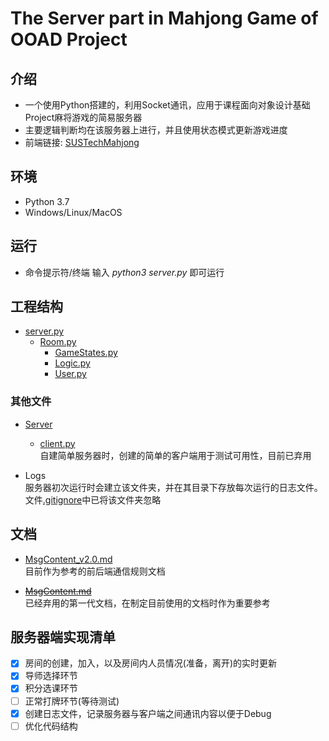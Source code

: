 # The Server part in Mahjong Game of OOAD Project

## 介绍
- 一个使用Python搭建的，利用Socket通讯，应用于课程面向对象设计基础Project麻将游戏的简易服务器
- 主要逻辑判断均在该服务器上进行，并且使用状态模式更新游戏进度
- 前端链接: [SUSTechMahjong](https://github.com/Pino444/SUSTechMahjong)

## 环境
- Python 3.7
- Windows/Linux/MacOS

## 运行
- 命令提示符/终端 输入 *python3 server.py* 即可运行

## 工程结构
- [server.py](https://github.com/DiogerChen/OOAD_Project/blob/master/server.py)
    - [Room.py](https://github.com/DiogerChen/OOAD_Project/blob/master/Room.py)
        - [GameStates.py](https://github.com/DiogerChen/OOAD_Project/blob/master/GameStates.py)
        - [Logic.py](https://github.com/DiogerChen/OOAD_Project/blob/master/Logic.py)
        - [User.py](https://github.com/DiogerChen/OOAD_Project/blob/master/User.py)

### 其他文件
- [Server](https://github.com/DiogerChen/OOAD_Project/tree/master/Server)
    - [client.py](https://github.com/DiogerChen/OOAD_Project/blob/master/Server/client.py)   
    自建简单服务器时，创建的简单的客户端用于测试可用性，目前已弃用

- Logs  
    服务器初次运行时会建立该文件夹，并在其目录下存放每次运行的日志文件。文件[.gitignore](https://github.com/DiogerChen/OOAD_Project/blob/master/.gitignore)中已将该文件夹忽略

## 文档
- [MsgContent_v2.0.md](https://github.com/DiogerChen/OOAD_Project/blob/master/MsgContent_v2.0.md)  
目前作为参考的前后端通信规则文档

- ~~[MsgContent.md](https://github.com/DiogerChen/OOAD_Project/blob/master/MsgContent.md)~~  
已经弃用的第一代文档，在制定目前使用的文档时作为重要参考


## 服务器端实现清单
 - [x] 房间的创建，加入，以及房间内人员情况(准备，离开)的实时更新
 - [x] 导师选择环节
 - [x] 积分选课环节
 - [ ] 正常打牌环节(等待测试)
 - [x] 创建日志文件，记录服务器与客户端之间通讯内容以便于Debug
 - [ ] 优化代码结构
